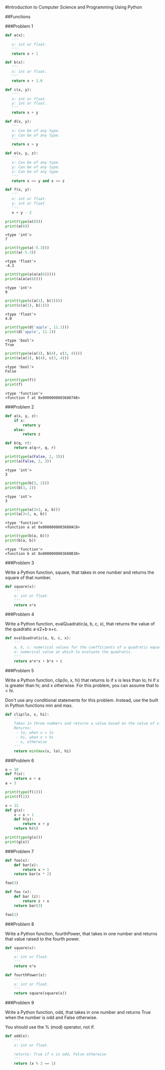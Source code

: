 
#Introduction to Computer Science and Programming Using Python

##Functions

###Problem 1


```python
def a(x):
   '''
   x: int or float.
   '''
   return x + 1
```


```python
def b(x):
   '''
   x: int or float.
   '''
   return x + 1.0
```


```python
def c(x, y):
   '''
   x: int or float.
   y: int or float.
   '''
   return x + y
```


```python
def d(x, y):
   '''
   x: Can be of any type.
   y: Can be of any type.
   '''
   return x > y
```


```python
def e(x, y, z):
   '''
   x: Can be of any type.
   y: Can be of any type.
   z: Can be of any type.
   '''
   return x >= y and x <= z
```


```python
def f(x, y):
   '''
   x: int or float.
   y: int or float
   '''
   x + y - 2
```


```python
print(type(a(6)))
print(a(6))
```

    <type 'int'>
    7
    


```python
print(type(a(-5.3)))
print(a(-5.3))
```

    <type 'float'>
    -4.3
    


```python
print(type(a(a(a(6)))))
print(a(a(a(6))))
```

    <type 'int'>
    9
    


```python
print(type(c(a(1), b(1))))
print(c(a(1), b(1)))
```

    <type 'float'>
    4.0
    


```python
print(type(d('apple', 11.1)))
print(d('apple', 11.1))
```

    <type 'bool'>
    True
    


```python
print(type(e(a(3), b(4), c(3, 4))))
print(e(a(3), b(4), c(3, 4)))
```

    <type 'bool'>
    False
    


```python
print(type(f))
print(f)
```

    <type 'function'>
    <function f at 0x0000000003680748>
    

###Problem 2


```python
def a(x, y, z):
    if x:
        return y
    else:
        return z

def b(q, r):
    return a(q>r, q, r)
```


```python
print(type(a(False, 2, 3)))
print(a(False, 2, 3))
```

    <type 'int'>
    3
    


```python
print(type(b(3, 2)))
print(b(3, 2))
```

    <type 'int'>
    3
    


```python
print(type(a(3>2, a, b)))
print(a(3>2, a, b))
```

    <type 'function'>
    <function a at 0x0000000003680AC8>
    


```python
print(type(b(a, b)))
print(b(a, b))
```

    <type 'function'>
    <function b at 0x0000000003680B38>
    

###Problem 3

Write a Python function, square, that takes in one number and returns the square of that number. 


```python
def square(x):
    '''
    x: int or float.
    '''
    return x*x
```

###Problem 4

Write a Python function, evalQuadratic(a, b, c, x), that returns the value of the quadratic a⋅x2+b⋅x+c.


```python
def evalQuadratic(a, b, c, x):
    '''
    a, b, c: numerical values for the coefficients of a quadratic equation
    x: numerical value at which to evaluate the quadratic.
    '''
    return a*x*x + b*x + c
```

###Problem 5

Write a Python function, clip(lo, x, hi) that returns lo if x is less than lo; hi if x is greater than hi; and x otherwise. For this problem, you can assume that lo < hi.

Don't use any conditional statements for this problem. Instead, use the built in Python functions min and max. 


```python
def clip(lo, x, hi):
    '''
    Takes in three numbers and returns a value based on the value of x.
    Returns:
     - lo, when x < lo
     - hi, when x > hi
     - x, otherwise
    '''
    return min(max(x, lo), hi)
```

###Problem 6


```python
a = 10
def f(x):
    return x + a
a = 3

print(type(f(1)))
print(f(1))
```


```python
x = 12
def g(x):
    x = x + 1
    def h(y):
        return x + y
    return h(6)

print(type(g(x)))
print(g(x))
```

###Problem 7


```python
def foo(x):
    def bar(x):
        return x + 1
    return bar(x * 2)

foo(3)
```


```python
def foo (x):
    def bar (z):
        return z + x
    return bar(3)

foo(2)
```

###Problem 8

Write a Python function, fourthPower, that takes in one number and returns that value raised to the fourth power. 


```python
def square(x):
    '''
    x: int or float.
    '''
    return x*x

def fourthPower(x):
    '''
    x: int or float.
    '''
    return square(square(x))
```

###Problem 9

Write a Python function, odd, that takes in one number and returns True when the number is odd and False otherwise.

You should use the % (mod) operator, not if. 


```python
def odd(x):
    '''
    x: int or float.

    returns: True if x is odd, False otherwise
    '''
    return (x % 2 == 1)
```
